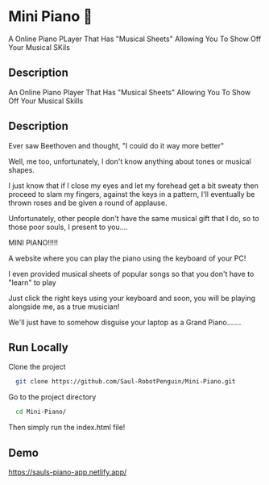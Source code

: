 # Mini Piano 🎹

A Online Piano PLayer That Has "Musical Sheets" Allowing You To Show Off Your Musical SKils

## Description

An Online Piano Player That Has "Musical Sheets" Allowing You To Show Off Your Musical Skills

## Description

Ever saw Beethoven and thought, "I could do it way more better"

Well, me too, unfortunately, I don't know anything about tones or musical shapes.

I just know that if I close my eyes and let my forehead get a bit sweaty then proceed to slam my fingers, against the keys in a pattern, I'll eventually be thrown roses and be given a round of applause.

Unfortunately, other people don't have the same musical gift that I do, so to those poor souls, I present to you....

MINI PIANO!!!!!

A website where you can play the piano using the keyboard of your PC!

I even provided musical sheets of popular songs so that you don't have to "learn" to play

Just click the right keys using your keyboard and soon, you will be playing alongside me, as a true musician!

We'll just have to somehow disguise your laptop as a Grand Piano.......

## Run Locally

Clone the project

```bash
  git clone https://github.com/Saul-RobotPenguin/Mini-Piano.git
```

Go to the project directory

```bash
  cd Mini-Piano/
```

Then simply run the index.html file!

## Demo

https://sauls-piano-app.netlify.app/
